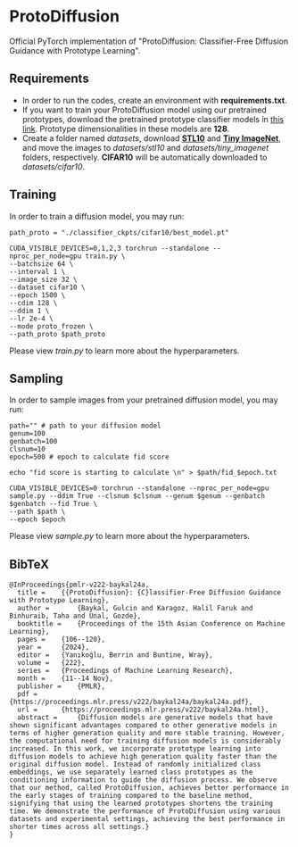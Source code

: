 # ProtoDiffusion
Official PyTorch implementation of "ProtoDiffusion: Classifier-Free Diffusion Guidance with Prototype Learning".

## Requirements
- In order to run the codes, create an environment with **requirements.txt**.
- If you want to train your ProtoDiffusion model using our pretrained prototypes, download the pretrained prototype classifier models in [this link](https://drive.google.com/drive/folders/1_fkPSd3fDtLk4Vwhm6crSxE8Im2MGoG1?usp=drive_link). Prototype dimensionalities in these models are **128**.
- Create a folder named _datasets_, download **[STL10](https://cs.stanford.edu/~acoates/stl10/)** and **[Tiny ImageNet](http://cs231n.stanford.edu/tiny-imagenet-200.zip)**, and move the images to _datasets/stl10_ and _datasets/tiny_imagenet_ folders, respectively. **CIFAR10** will be automatically downloaded to _datasets/cifar10_.

## Training
In order to train a diffusion model, you may run:
```
path_proto = "./classifier_ckpts/cifar10/best_model.pt"

CUDA_VISIBLE_DEVICES=0,1,2,3 torchrun --standalone --nproc_per_node=gpu train.py \
--batchsize 64 \
--interval 1 \
--image_size 32 \
--dataset cifar10 \
--epoch 1500 \
--cdim 128 \
--ddim 1 \
--lr 2e-4 \
--mode proto_frozen \
--path_proto $path_proto
```
Please view _train.py_ to learn more about the hyperparameters.

## Sampling
In order to sample images from your pretrained diffusion model, you may run:
```
path="" # path to your diffusion model
genum=100
genbatch=100
clsnum=10
epoch=500 # epoch to calculate fid score

echo "fid score is starting to calculate \n" > $path/fid_$epoch.txt

CUDA_VISIBLE_DEVICES=0 torchrun --standalone --nproc_per_node=gpu sample.py --ddim True --clsnum $clsnum --genum $genum --genbatch $genbatch --fid True \
--path $path \
--epoch $epoch 
```
Please view _sample.py_ to learn more about the hyperparameters.

## BibTeX

```
@InProceedings{pmlr-v222-baykal24a,
  title = 	 {{ProtoDiffusion}: {C}lassifier-Free Diffusion Guidance with Prototype Learning},
  author =       {Baykal, Gulcin and Karagoz, Halil Faruk and Binhuraib, Taha and Unal, Gozde},
  booktitle = 	 {Proceedings of the 15th Asian Conference on Machine Learning},
  pages = 	 {106--120},
  year = 	 {2024},
  editor = 	 {Yanıkoğlu, Berrin and Buntine, Wray},
  volume = 	 {222},
  series = 	 {Proceedings of Machine Learning Research},
  month = 	 {11--14 Nov},
  publisher =    {PMLR},
  pdf = 	 {https://proceedings.mlr.press/v222/baykal24a/baykal24a.pdf},
  url = 	 {https://proceedings.mlr.press/v222/baykal24a.html},
  abstract = 	 {Diffusion models are generative models that have shown significant advantages compared to other generative models in terms of higher generation quality and more stable training. However, the computational need for training diffusion models is considerably increased. In this work, we incorporate prototype learning into diffusion models to achieve high generation quality faster than the original diffusion model. Instead of randomly initialized class embeddings, we use separately learned class prototypes as the conditioning information to guide the diffusion process. We observe that our method, called ProtoDiffusion, achieves better performance in the early stages of training compared to the baseline method, signifying that using the learned prototypes shortens the training time. We demonstrate the performance of ProtoDiffusion using various datasets and experimental settings, achieving the best performance in shorter times across all settings.}
}
```

